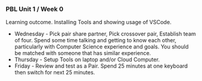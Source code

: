 <!-- ---
toc: true
comments: false
layout: post
title: Sample Daily Plan 
description: Example Blog!!!  This shows planning and notes from hacks.
type: plans
courses: { compsci: {week: 0} }
--- -->

### PBL Unit 1 / Week 0
Learning outcome.  Installing Tools and showing usage of VSCode.
- Wednesday - Pick pair share partner, Pick crossover pair, Establish team of four.  Spend some time talking and getting to know each other, particularly with Computer Science experience and goals.  You should be matched with someone that has similar experience.
- Thursday - Setup Tools on laptop and/or Cloud Computer.
- Friday - Review and test as a Pair. Spend 25 minutes at one keyboard then switch for next 25 minutes.

